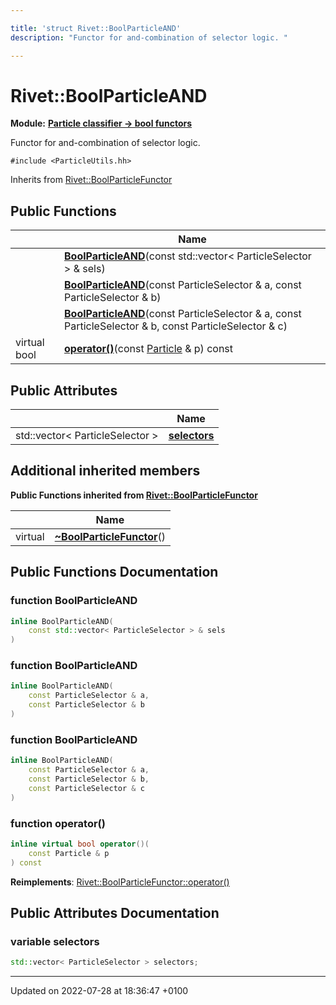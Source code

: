 ```yaml
---

title: 'struct Rivet::BoolParticleAND'
description: "Functor for and-combination of selector logic. "

---
```


# Rivet::BoolParticleAND

**Module:** **[Particle classifier -> bool functors](/documentation/code/modules/group__particleutils__p2bool/)**



Functor for and-combination of selector logic. 


`#include <ParticleUtils.hh>`

Inherits from [Rivet::BoolParticleFunctor](/documentation/code/classes/structrivet_1_1boolparticlefunctor/)

## Public Functions

|                | Name           |
| -------------- | -------------- |
| | **[BoolParticleAND](/documentation/code/classes/structrivet_1_1boolparticleand/#function-boolparticleand)**(const std::vector< ParticleSelector > & sels) |
| | **[BoolParticleAND](/documentation/code/classes/structrivet_1_1boolparticleand/#function-boolparticleand)**(const ParticleSelector & a, const ParticleSelector & b) |
| | **[BoolParticleAND](/documentation/code/classes/structrivet_1_1boolparticleand/#function-boolparticleand)**(const ParticleSelector & a, const ParticleSelector & b, const ParticleSelector & c) |
| virtual bool | **[operator()](/documentation/code/classes/structrivet_1_1boolparticleand/#function-operator())**(const <a href="/documentation/code/classes/classrivet_1_1particle/">Particle</a> & p) const |

## Public Attributes

|                | Name           |
| -------------- | -------------- |
| std::vector< ParticleSelector > | **[selectors](/documentation/code/classes/structrivet_1_1boolparticleand/#variable-selectors)**  |

## Additional inherited members

**Public Functions inherited from [Rivet::BoolParticleFunctor](/documentation/code/classes/structrivet_1_1boolparticlefunctor/)**

|                | Name           |
| -------------- | -------------- |
| virtual | **[~BoolParticleFunctor](/documentation/code/classes/structrivet_1_1boolparticlefunctor/#function-~boolparticlefunctor)**() |


## Public Functions Documentation

### function BoolParticleAND

```cpp
inline BoolParticleAND(
    const std::vector< ParticleSelector > & sels
)
```


### function BoolParticleAND

```cpp
inline BoolParticleAND(
    const ParticleSelector & a,
    const ParticleSelector & b
)
```


### function BoolParticleAND

```cpp
inline BoolParticleAND(
    const ParticleSelector & a,
    const ParticleSelector & b,
    const ParticleSelector & c
)
```


### function operator()

```cpp
inline virtual bool operator()(
    const Particle & p
) const
```


**Reimplements**: [Rivet::BoolParticleFunctor::operator()](/documentation/code/classes/structrivet_1_1boolparticlefunctor/#function-operator())


## Public Attributes Documentation

### variable selectors

```cpp
std::vector< ParticleSelector > selectors;
```


-------------------------------

Updated on 2022-07-28 at 18:36:47 +0100
